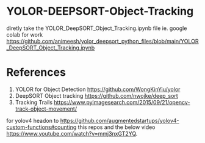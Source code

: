 # YOLOR-DEEPSORT-Object-Tracking
diretly take the YOLOR_DeepSORT_Object_Tracking.ipynb file ie. google colab for work
https://github.com/animeesh/yolor_deepsort_python_files/blob/main/YOLOR_DeepSORT_Object_Tracking.ipynb

# References
1. YOLOR for Object Detection https://github.com/WongKinYiu/yolor
2. DeepSORT Object tracking https://github.com/nwojke/deep_sort
3. Tracking Trails https://www.pyimagesearch.com/2015/09/21/opencv-track-object-movement/


for yolov4 headon to https://github.com/augmentedstartups/yolov4-custom-functions#counting this repos and the below video https://www.youtube.com/watch?v=mmj3nxGT2YQ.
